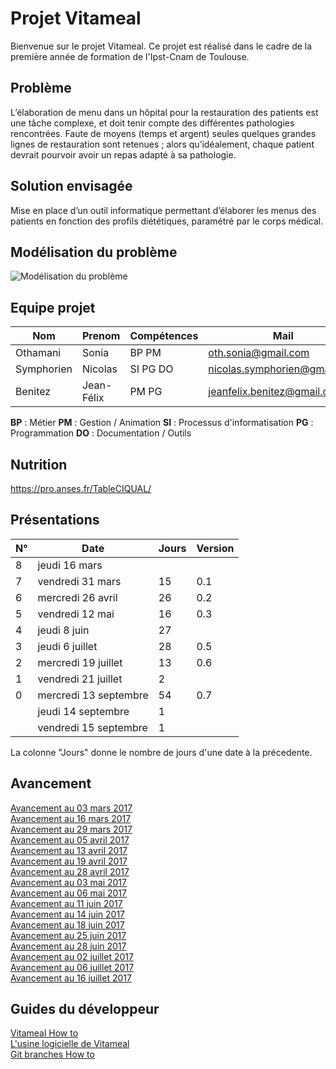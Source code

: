 # Projet Vitameal

Bienvenue sur le projet Vitameal. Ce projet est réalisé dans le cadre de la première année de formation de l'Ipst-Cnam de Toulouse.

## Problème

L’élaboration de menu dans un hôpital pour la restauration des patients est une tâche complexe, et doit tenir compte des différentes pathologies rencontrées. Faute de moyens (temps et argent) seules quelques grandes lignes de restauration sont retenues ; alors qu’idéalement, chaque patient devrait pourvoir avoir un repas adapté à sa pathologie.

## Solution envisagée 

Mise en place d’un outil informatique permettant d’élaborer les menus des patients en fonction des profils diététiques, paramétré par le corps médical.

## Modélisation du problème

![Modélisation du problème](https://seikomi.github.io/Vitameal/probleme_model.svg)


## Equipe projet

|Nom       |Prenom    |Compétences|Mail                                                               |
|----------|----------|-----------|-------------------------------------------------------------------|
|Othamani  |Sonia     |BP PM      |[oth.sonia@gmail.com](mailto:oth.sonia@gmail.com)                  |
|Symphorien|Nicolas   |SI PG DO   |[nicolas.symphorien@gmail.com](mailto:nicolas.symphorien@gmail.com)|
|Benitez   |Jean-Félix|PM PG      |[jeanfelix.benitez@gmail.com](mailto:jeanfelix.benitez@gmail.com)  |


**BP** : Métier **PM** : Gestion / Animation **SI** : Processus d'informatisation **PG** : Programmation **DO** : Documentation / Outils

## Nutrition
https://pro.anses.fr/TableCIQUAL/  

## Présentations
| N°| Date                  | Jours | Version |
|---|-----------------------|-------|---------|
| 8 | jeudi    16 mars      |       |         |
| 7 | vendredi 31 mars      |    15 |     0.1 |
| 6 | mercredi 26 avril     |    26 |     0.2 |
| 5 | vendredi 12 mai       |    16 |     0.3 |
| 4 | jeudi     8 juin      |    27 |         |
| 3 | jeudi     6 juillet   |    28 |     0.5 |
| 2 | mercredi 19 juillet   |    13 |     0.6 |
| 1 | vendredi 21 juillet   |     2 |         |
| 0 | mercredi 13 septembre |    54 |     0.7 |
|   | jeudi    14 septembre |     1 |         |
|   | vendredi 15 septembre |     1 |         |

La colonne "Jours" donne le nombre de jours d'une date à la précedente.

## Avancement
[Avancement au 03 mars 2017](Documentation/Avancement/20170303/CompteRendu.md)  
[Avancement au 16 mars 2017](Documentation/Avancement/20170316/CompteRendu.md)  
[Avancement au 29 mars 2017](Documentation/Avancement/20170329/CompteRendu.md)  
[Avancement au 05 avril 2017](Documentation/Avancement/20170405/CompteRendu.md)  
[Avancement au 13 avril 2017](Documentation/Avancement/20170413/CompteRendu.md)  
[Avancement au 19 avril 2017](Documentation/Avancement/20170419/CompteRendu.md)  
[Avancement au 28 avril 2017](Documentation/Avancement/20170428/CompteRendu.md)  
[Avancement au 03 mai 2017](Documentation/Avancement/20170503/CompteRendu.md)  
[Avancement au 06 mai 2017](Documentation/Avancement/20170506/CompteRendu.md)  
[Avancement au 11 juin 2017](Documentation/Avancement/20170611/CompteRendu.md)  
[Avancement au 14 juin 2017](Documentation/Avancement/20170614/CompteRendu.md)  
[Avancement au 18 juin 2017](Documentation/Avancement/20170618/CompteRendu.md)  
[Avancement au 25 juin 2017](Documentation/Avancement/20170625/CompteRendu.md)  
[Avancement au 28 juin 2017](Documentation/Avancement/20170628/CompteRendu.md)  
[Avancement au 02 juillet 2017](Documentation/Avancement/20170702/CompteRendu.md)  
[Avancement au 06 juillet 2017](Documentation/Avancement/20170706/CompteRendu.md)  
[Avancement au 16 juillet 2017](Documentation/Avancement/20170716/CompteRendu.md)  

## Guides du développeur

[Vitameal How to](Documentation/Guide/how_to.md)  
[L'usine logicielle de Vitameal](Documentation/Guide/software_factory.md)  
[Git branches How to](Documentation/Guide/git_branch.md)
